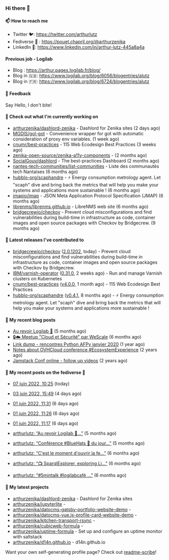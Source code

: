 ### Hi there 👋

#### 📫 How to reach me

- Twitter 🐦: https://twitter.com/arthurlutz
- Fediverse 🐘 : https://pouet.chapril.org/@arthurzenika
- LinkedIn 👔:  https://www.linkedin.com/in/arthur-lutz-445a8a4a

#### Previous job - Logilab

- Blog : https://arthur.pages.logilab.fr/blog/
- Blog in 🇬🇧: https://www.logilab.org/blog/6056/blogentries/alutz
- Blog in 🇫🇷: https://www.logilab.org/blog/6724/blogentries/alutz

#### 💬 Feedback

Say Hello, I don't bite!

#### 👷 Check out what I'm currently working on

- [arthurzenika/dashlord-zenika](https://github.com/arthurzenika/dashlord-zenika) - Dashlord for Zenika sites (2 days ago)
- [MGDIS/gol-got](https://github.com/MGDIS/gol-got) - Convenience wrapper for got with automatic consideration of proxy env variables. (1 week ago)
- [cnumr/best-practices](https://github.com/cnumr/best-practices) - 115 Web Ecodesign Best Practices (3 weeks ago)
- [zenika-open-source/zenika-a11y-components](https://github.com/zenika-open-source/zenika-a11y-components) -  (2 months ago)
- [SocialGouv/dashlord](https://github.com/SocialGouv/dashlord) - The best-practices Dashboard (2 months ago)
- [nantes-tech-communities/list-communities](https://github.com/nantes-tech-communities/list-communities) - Liste des communautés tech Nantaises (6 months ago)
- [hubblo-org/scaphandre](https://github.com/hubblo-org/scaphandre) - ⚡ Energy consumption metrology agent. Let &#34;scaph&#34; dive and bring back the metrics that will help you make your systems and applications more sustainable ! (6 months ago)
- [jmapio/jmap](https://github.com/jmapio/jmap) - JSON Meta Application Protocol Specification (JMAP) (6 months ago)
- [librenms/librenms.github.io](https://github.com/librenms/librenms.github.io) - LibreNMS web site (6 months ago)
- [bridgecrewio/checkov](https://github.com/bridgecrewio/checkov) - Prevent cloud misconfigurations and find vulnerabilities during build-time in infrastructure as code, container images and open source packages with Checkov by Bridgecrew. (9 months ago)


#### 🔭 Latest releases I've contributed to

- [bridgecrewio/checkov](https://github.com/bridgecrewio/checkov) ([2.0.1202](https://github.com/bridgecrewio/checkov/releases/tag/2.0.1202), today) - Prevent cloud misconfigurations and find vulnerabilities during build-time in infrastructure as code, container images and open source packages with Checkov by Bridgecrew.
- [IBM/varnish-operator](https://github.com/IBM/varnish-operator) ([0.31.0](https://github.com/IBM/varnish-operator/releases/tag/0.31.0), 2 weeks ago) - Run and manage Varnish clusters on Kubernetes
- [cnumr/best-practices](https://github.com/cnumr/best-practices) ([v4.0.0](https://github.com/cnumr/best-practices/releases/tag/v4.0.0), 1 month ago) - 115 Web Ecodesign Best Practices
- [hubblo-org/scaphandre](https://github.com/hubblo-org/scaphandre) ([v0.4.1](https://github.com/hubblo-org/scaphandre/releases/tag/v0.4.1), 8 months ago) - ⚡ Energy consumption metrology agent. Let &#34;scaph&#34; dive and bring back the metrics that will help you make your systems and applications more sustainable !

#### 📜 My recent blog posts 

- [Au revoir Logilab 👋](https://arthur.pages.logilab.fr/blog/au-revoir-logilab.html) (5 months ago)
- [🔒☁️ Meetup &#34;Cloud et Sécurité&#34; par WeScale](https://arthur.pages.logilab.fr/blog/meetup-cloud-et-securite-par-wescale.html) (6 months ago)
- [Link dump - rencontres Python AFPy janvier 2020](https://arthur.pages.logilab.fr/blog/link-dump-rencontres-python-afpy-janvier-2020.html) (1 year ago)
- [Notes about OVHCloud conference #EcosystemExperience](https://arthur.pages.logilab.fr/blog/notes-about-ovhcloud-conference-ecosystemexperience.html) (2 years ago)
- [Jamstack Conf online - follow up videos](https://arthur.pages.logilab.fr/blog/jamstack-conf-online-follow-up-videos.html) (2 years ago)

#### 📜 My recent posts on the fediverse 🐘

- [07 juin 2022, 10:25](https://pouet.chapril.org/@arthurzenika/108435702910603972) (today)
- [03 juin 2022, 15:49](https://pouet.chapril.org/@arthurzenika/108414328646901178) (4 days ago)
- [01 juin 2022, 11:31](https://pouet.chapril.org/@arthurzenika/108401991342644861) (6 days ago)
- [01 juin 2022, 11:26](https://pouet.chapril.org/@arthurzenika/108401969496244546) (6 days ago)
- [01 juin 2022, 11:17](https://pouet.chapril.org/@arthurzenika/108401936090961350) (6 days ago)

- [arthurlutz: “Au revoir Logilab 👋…”](https://social.logilab.org/@arthurlutz/107456146459624403) (5 months ago)
- [arthurlutz: “Conférence #BlueHats 🧢 du jour…”](https://social.logilab.org/@arthurlutz/107422103330628035) (5 months ago)
- [arthurlutz: “C&#39;est le moment d&#39;ouvrir la fe…”](https://social.logilab.org/@arthurlutz/107417635436592654) (6 months ago)
- [arthurlutz: “📺 SparqlExplorer, exploring Li…”](https://social.logilab.org/@arthurlutz/107376849032712896) (6 months ago)
- [arthurlutz: “#5mintalk #logilabcafé  …”](https://social.logilab.org/@arthurlutz/107344136426130368) (6 months ago)

#### 🌱 My latest projects

- [arthurzenika/dashlord-zenika](https://github.com/arthurzenika/dashlord-zenika) - Dashlord for Zenika sites
- [arthurzenika/jupyterlite](https://github.com/arthurzenika/jupyterlite) - 
- [arthurzenika/datocms-gatsby-portfolio-website-demo](https://github.com/arthurzenika/datocms-gatsby-portfolio-website-demo) - 
- [arthurzenika/datocms-vue.js-profile-card-website-demo](https://github.com/arthurzenika/datocms-vue.js-profile-card-website-demo) - 
- [arthurzenika/kitchen-transport-rsync](https://github.com/arthurzenika/kitchen-transport-rsync) - 
- [arthurzenika/cubicweb-formula](https://github.com/arthurzenika/cubicweb-formula) - 
- [arthurzenika/uptime-formula](https://github.com/arthurzenika/uptime-formula) -  Set up and configure an uptime monitor with saltstack
- [arthurzenika/d14n.github.io](https://github.com/arthurzenika/d14n.github.io) - d14n.github.io



Want your own self-generating profile page? Check out [readme-scribe](https://github.com/muesli/readme-scribe)!
